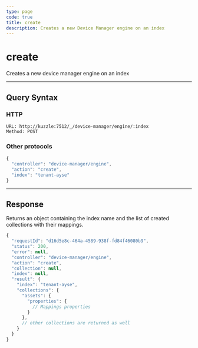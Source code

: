 ```yaml
---
type: page
code: true
title: create
description: Creates a new Device Manager engine on an index
---
```


# create


Creates a new device manager engine on an index

---

## Query Syntax

### HTTP

```http
URL: http://kuzzle:7512/_/device-manager/engine/:index
Method: POST
```

### Other protocols

```js
{
  "controller": "device-manager/engine",
  "action": "create",
  "index": "tenant-ayse"
}
```

---

## Response

Returns an object containing the index name and the list of created collections with their mappings.

```js
{
  "requestId": "d16d5e8c-464a-4589-938f-fd84f46080b9",
  "status": 200,
  "error": null,
  "controller": "device-manager/engine",
  "action": "create",
  "collection": null,
  "index": null,
  "result": { 
    "index": "tenant-ayse",
    "collections": {
      "assets": {
        "properties": {
          // Mappings properties
        }
      },
      // other collections are returned as well
    }
  }
}
```
